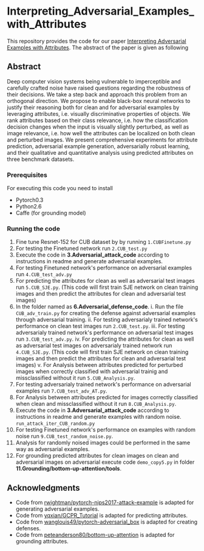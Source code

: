# Interpreting_Adversarial_Examples_with_Attributes
This repository provides the code for our paper [Interpreting Adversarial Examples with Attributes](https://arxiv.org/pdf/1904.08279.pdf). The abstract of the paper is given as following 
## Abstract
Deep computer vision systems being vulnerable to imperceptible and carefully crafted noise have raised questions regarding the robustness of their decisions. We take a step back and approach this problem from an orthogonal direction. We propose to enable black-box neural networks to justify their reasoning both for clean and for adversarial examples by leveraging attributes, i.e. visually discriminative properties of objects. We rank attributes based on their class relevance, i.e. how the classification decision changes
when the input is visually slightly perturbed, as well as image relevance, i.e. how well the attributes can be localized on both clean and perturbed images. We present comprehensive experiments for attribute prediction, adversarial example generation, adversarially robust learning, and their qualitative and quantitative analysis using predicted attributes on three benchmark datasets.
### Prerequisites
For executing this code you need to install 
* Pytorch0.3
* Python2.6
* Caffe (for grounding model)
### Running the code 
1. Fine tune Resnet-152 for CUB dataset by by running 
```1.CUBFinetune.py```
2. For testing the Finetuned network run ```2.CUB_test.py```
3. Execute the code in **3.Adversarial_attack_code** according to instructions in readme and generate adversarial examples.
4. For testing Finetuned network's performance on adversarial examples run ```4.CUB_test_adv.py```
5. For predicting the attributes for clean as well as adversarial test images run ```5.CUB_SJE.py```. (This code will first train SJE network on clean training images and then predict the attributes for clean and adversarial test images)
6. In the folder named as **6.Adversarial_defense_code**.
  i. Run the file ```CUB_adv_train.py``` for creating the defense against adversarial examples through adversarial training. 
  ii. For testing adversarialy trained network's performance on clean test images run ```2.CUB_test.py```.
  iii. For testing adversarialy trained network's performance on adversarial test images run ```3.CUB_test_adv.py```.
  iv. For predicting the attributes for clean as well as adversarial test images on adversarialy trained network run ```4.CUB_SJE.py```. (This code will first train SJE network on clean training images and then predict the attributes for clean and adversarial test images)
  v. For Analysis between attributes predicted for perturbed images when correctly classified with adversarial trainig and missclassified without it run ```5.CUB_Analysis.py```.
7. For testing adversarialy trained network's performance on adversarial examples run ```7.CUB_test_adv_AT.py```.
8. For Analysis between attributes predicted for images correctly classified when clean and missclassified without it run ```8.CUB_Analysis.py```.
9. Execute the code in **3.Adversarial_attack_code** according to instructions in readme and generate examples with random noise. ```run_attack_iter_CUB_random.py```
10. For testing Finetuned network's performance on examples with random noise run ```9.CUB_test_random_noise.py```.
11. Analysis for randomly noised images could be performed in the same way as adversarial examples.
12. For grounding predicted attributes for clean images on clean and adversarial images on adversarial execute code ```demo_copy5.py``` in folder **11.Grounding/bottom-up-attention/tools**. 
## Acknowledgments

* Code from [rwightman/pytorch-nips2017-attack-example](https://github.com/rwightman/pytorch-nips2017-attack-example) is adapted for generating adversarial examples.
* Code from [yqxian/GCPR_Tutorial](https://github.com/sadafgulshad1/GCPR_Tutorial/tree/master/demo/sje) is adapted for predicting attributes.
* Code from [wanglouis49/pytorch-adversarial_box](https://github.com/wanglouis49/pytorch-adversarial_box) is adapted for creating defenses.
* Code from [peteanderson80/bottom-up-attention](https://github.com/peteanderson80/bottom-up-attention) is adapted for grounding attributes.
